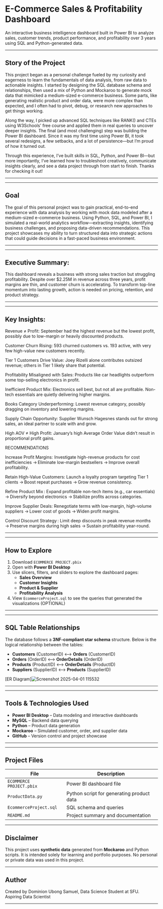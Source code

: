 # E-Commerce Sales & Profitability Dashboard
An interactive business intelligence dashboard built in Power BI to analyze sales, customer trends, product performance, and profitability over 3 years using SQL and Python-generated data.

---

##   Story of the Project
This project began as a personal challenge fueled by my curiosity and eagerness to learn the fundamentals of data analysis, from raw data to actionable insights. I started by designing the SQL database schema and relationships, then used a mix of Python and Mockaroo to generate mock data that mimicked a medium-sized e-commerce business. Some parts, like generating realistic product and order data, were more complex than expected, and I often had to pivot, debug, or research new approaches to get things working.

Along the way, I picked up advanced SQL techniques like RANK() and CTEs using W3Schools' free course and applied them in real queries to uncover deeper insights. The final (and most challenging) step was building the Power BI dashboard. Since it was my first time using Power BI, it took several redesigns, a few setbacks, and a lot of persistence—but I’m proud of how it turned out.

Through this experience, I’ve built skills in SQL, Python, and Power BI—but more importantly, I’ve learned how to troubleshoot creatively, communicate insights clearly, and see a data project through from start to finish. Thanks for checking it out!

---

---

##  Goal
The goal of this personal project was to gain practical, end-to-end experience with data analysis by working with mock data modeled after a medium-sized e-commerce business. Using Python, SQL, and Power BI, I simulated a real-world analytics workflow—extracting insights, identifying business challenges, and proposing data-driven recommendations. This project showcases my ability to turn structured data into strategic actions that could guide decisions in a fast-paced business environment.

---

---
##  Executive Summary:

This dashboard reveals a business with strong sales traction but struggling profitability. Despite over $2.25M in revenue across three years, profit margins are thin, and customer churn is accelerating. To transform top-line momentum into lasting growth, action is needed on pricing, retention, and product strategy.

---
---
##  Key Insights:

Revenue ≠ Profit: September had the highest revenue but the lowest profit, possibly due to low-margin or heavily discounted products.

Customer Churn Rising: 593 churned customers vs. 193 active, with very few high-value new customers recently.

Tier 1 Customers Drive Value: Joey Rizelli alone contributes outsized revenue; others in Tier 1 likely share that potential.

Profitability Misaligned with Sales: Products like car headlights outperform some top-selling electronics in profit.

Inefficient Product Mix: Electronics sell best, but not all are profitable. Non-tech essentials are quietly delivering higher margins.

Books Category Underperforming: Lowest revenue category, possibly dragging on inventory and lowering margins.

Supply Chain Opportunity: Supplier Wunsch Hagesnes stands out for strong sales, an ideal partner to scale with and grow.

High AOV ≠ High Profit: January’s high Average Order Value didn’t result in proportional profit gains. 


RECOMMENDATIONS 



Increase Profit Margins:  Investigate high-revenue products for cost inefficiencies → Eliminate low-margin bestsellers → Improve overall profitability.


Retain High-Value Customers: Launch a loyalty program targeting Tier 1 clients → Boost repeat purchases → Grow revenue consistency.


Refine Product Mix : Expand profitable non-tech items (e.g., car essentials) → Diversify beyond electronics → Stabilize profits across categories.


Improve Supplier Deals: Renegotiate terms with low-margin, high-volume suppliers → Lower cost of goods → Widen profit margins.


Control Discount Strategy : Limit deep discounts in peak revenue months → Preserve margins during high sales → Sustain profitability year-round.

---
---
##  How to Explore

1. Download `ECOMMERCE PROJECT.pbix`
2. Open with **Power BI Desktop**
3. Use slicers, filters, and sliders to explore the dashboard pages:
   - **Sales Overview**
   - **Customer Insights**
   - **Product & Supplier**
   - **Profitability Analysis**
4. View `EcommerceProject.sql` to see the queries that generated the visualizations (OPTIONAL)
   
---
---

##  SQL Table Relationships

The database follows a **3NF-compliant star schema** structure. Below is the logical relationship between the tables:

- **Customers** (CustomerID) ⟷ **Orders** (CustomerID)
- **Orders** (OrderID) ⟷ **OrderDetails** (OrderID)
- **Products** (ProductID) ⟷ **OrderDetails** (ProductID)
- **Suppliers** (SupplierID) ⟷ **Products** (SupplierID)



[ER Diagram]![Screenshot 2025-04-01 115532](https://github.com/user-attachments/assets/562d19f2-2fa3-4d88-aa8c-709346b1e421)


---
---
##  Tools & Technologies Used

- **Power BI Desktop** – Data modeling and interactive dashboards  
- **MySQL** – Backend data querying  
- **Python** – Product data generation  
- **Mockaroo** – Simulated customer, order, and supplier data  
- **GitHub** – Version control and project showcase

---

---

##  Project Files

| File | Description |
|------|-------------|
| `ECOMMERCE PROJECT.pbix` | Power BI dashboard file |
| `ProductData.py` | Python script for generating product data |
| `EcommerceProject.sql` | SQL schema and queries |
| `README.md` | Project summary and documentation |

---

##  Disclaimer

This project uses **synthetic data** generated from **Mockaroo** and Python scripts. It is intended solely for learning and portfolio purposes. No personal or private data was used in this project.

---

## Author

Created by Dominion Ubong Samuel, Data Science Student at SFU.  
Aspiring Data Scientist

---


